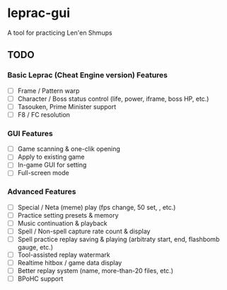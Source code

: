 # leprac-gui

A tool for practicing Len'en Shmups

## TODO

### Basic Leprac (Cheat Engine version) Features
- [ ] Frame / Pattern warp
- [ ] Character / Boss status control (life, power, iframe, boss HP, etc.)
- [ ] Tasouken, Prime Minister support
- [ ] F8 / FC resolution

### GUI Features
- [ ] Game scanning & one-clik opening
- [ ] Apply to existing game
- [ ] In-game GUI for setting
- [ ] Full-screen mode

### Advanced Features
- [ ] Special / Neta (meme) play (fps change, 50 set, , etc.)
- [ ] Practice setting presets & memory
- [ ] Music continuation & playback
- [ ] Spell / Non-spell capture rate count & display
- [ ] Spell practice replay saving & playing (arbitraty start, end, flashbomb gauge, etc.)
- [ ] Tool-assisted replay watermark
- [ ] Realtime hitbox / game data display
- [ ] Better replay system (name, more-than-20 files, etc.)
- [ ] BPoHC support
